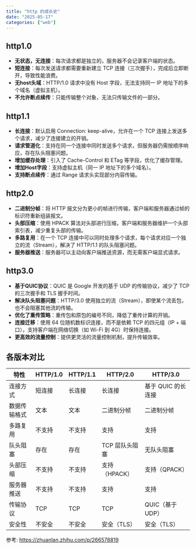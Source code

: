 ```yaml
---
title: "http 的成长史"
date: "2025-05-17"
categories: ["web"]
---
```


## http1.0
- **无状态，无连接**：每次请求都是独立的，服务器不会记录客户端的状态。
- **短连接**：每次发送请求都需要重新建立 TCP 连接（三次握手），完成后立即断开，导致性能浪费。
- **无host头域**：HTTP/1.0 请求中没有 Host 字段，无法支持同一 IP 地址下的多个域名（虚拟主机）。
- **不允许断点续传**：只能传输整个对象，无法只传输文件的一部分。

## http1.1
- **长连接**：默认启用 Connection: keep-alive，允许在一个 TCP 连接上发送多个请求，减少了连接建立的开销。
- **请求管道化**：支持在同一个连接中同时发送多个请求，但服务器仍需按顺序响应，存在队头阻塞问题。
- **增加缓存处理**：引入了 Cache-Control 和 ETag 等字段，优化了缓存管理。
- **增加Host字段**：支持虚拟主机（同一 IP 地址下的多个域名）。
- **支持断点续传**：通过 Range 请求头实现部分内容传输。

## http2.0
- **二进制分帧**：将 HTTP 报文分为更小的帧进行传输，客户端和服务器通过帧的标识符重新组装报文。
- **头部压缩**：使用 HPACK 算法对头部进行压缩，客户端和服务器维护一个头部索引表，减少重复头部的传输。
- **多路复用**：在一个 TCP 连接中可以同时处理多个请求，每个请求对应一个独立的流（Stream），解决了 HTTP/1.1 的队头阻塞问题。
- **服务器推送**：服务器可以主动向客户端推送资源，而无需客户端显式请求。

## http3.0
- **基于QUIC协议**：QUIC 是 Google 开发的基于 UDP 的传输协议，减少了 TCP 的三次握手和 TLS 握手时间。
- **解决队头阻塞问题**：HTTP/3.0 使用独立的流（Stream），即使某个流丢包，也不会阻塞其他流的传输。
- **优化了重传策略**：重传包和原包的编号不同，降低了重传计算的开销。
- **连接迁移**：使用 64 位随机数标识连接，而不是依赖 TCP 的四元组（IP + 端口），支持客户端在网络切换（如 Wi-Fi 到 4G）时保持连接。
- **更高效的流量控制**：提供更灵活的流量控制机制，提升传输效率。

## 各版本对比
特性|	HTTP/1.0|	HTTP/1.1|	HTTP/2.0|	HTTP/3.0
-|-|-|-|-
连接方式|	短连接|	长连接|	长连接|	基于 QUIC 的长连接
数据传输格式|	文本|	文本|	二进制分帧|	二进制分帧
多路复用|	不支持|	不支持|	支持|	支持
队头阻塞|	存在|	存在|	TCP 层队头阻塞|	无队头阻塞
头部压缩|	不支持|	不支持|	支持（HPACK）|	支持（QPACK）
服务器推送|	不支持|	不支持|	支持|	支持
传输协议|	TCP|	TCP|	TCP|	QUIC（基于 UDP）
安全性|	不安全|	不安全|	安全（TLS）|	安全（TLS）


参考: <https://zhuanlan.zhihu.com/p/266578819>

